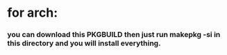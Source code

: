 
# for arch:
### you can download this PKGBUILD then just run makepkg -si in this directory and you will install everything.
